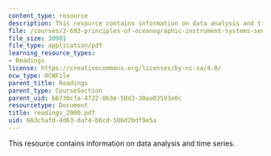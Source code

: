 ```yaml
---
content_type: resource
description: This resource contains information on data analysis and time series.
file: /courses/2-693-principles-of-oceanographic-instrument-systems-sensors-and-measurements-13-998-spring-2004/663c5afd4d63daf4b6cd506d2bdf9e5a_readings_2000.pdf
file_size: 30901
file_type: application/pdf
learning_resource_types:
- Readings
license: https://creativecommons.org/licenses/by-nc-sa/4.0/
ocw_type: OCWFile
parent_title: Readings
parent_type: CourseSection
parent_uid: b6730cfa-4722-0b3e-50d3-30aa03593e0c
resourcetype: Document
title: readings_2000.pdf
uid: 663c5afd-4d63-daf4-b6cd-506d2bdf9e5a
---
```

This resource contains information on data analysis and time series.